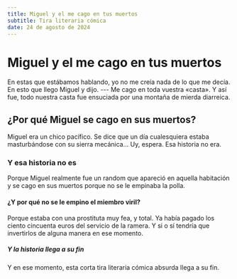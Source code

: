 ```yaml
---
title: Miguel y el me cago en tus muertos
subtitle: Tira literaria cómica
date: 24 de agosto de 2024
---
```



# Miguel y el me cago en tus muertos

En estas que estábamos hablando, yo no me creía nada de lo que me decía.
En esto que llego Miguel y dijo. --- Me cago en toda vuestra «casta». Y
así fue, todo nuestra casta fue ensuciada por una montaña de mierda
diarreica.

## ¿Por qué Miguel se cago en sus muertos?

Miguel era un chico pacífico. Se dice que un día cualesquiera estaba
masturbándose con su sierra mecánica... Uy, espera. Esa historia no era.

### Y esa historia no es

Porque Miguel realmente fue un random que apareció en aquella habitación
y se cago en sus muertos porque no se le empinaba la polla.

#### ¿Y por qué no se le empino el miembro viril?

Porque estaba con una prostituta muy fea, y total. Ya había pagado los
ciento cincuenta euros del servicio de la ramera. Y si o sí tendría que
invertirlos de alguna manera en ese momento.

##### Y la historia llega a su fin

Y en ese momento, esta corta tira literaria cómica absurda llega a su
fin.
